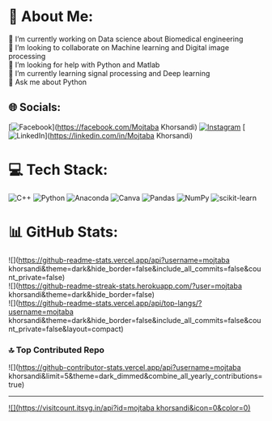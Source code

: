 # 💫 About Me:
🔭 I’m currently working on Data science about Biomedical engineering<br>👯 I’m looking to collaborate on Machine learning and Digital image processing<br>🤝 I’m looking for help with Python and Matlab<br>🌱 I’m currently learning  signal processing and Deep learning<br>💬 Ask me about Python<br>


## 🌐 Socials:
[![Facebook](https://img.shields.io/badge/Facebook-%231877F2.svg?logo=Facebook&logoColor=white)](https://facebook.com/Mojtaba Khorsandi) [![Instagram](https://img.shields.io/badge/Instagram-%23E4405F.svg?logo=Instagram&logoColor=white)](https://instagram.com/mojtabaa.khorsandii) [![LinkedIn](https://img.shields.io/badge/LinkedIn-%230077B5.svg?logo=linkedin&logoColor=white)](https://linkedin.com/in/Mojtaba Khorsandi) 

# 💻 Tech Stack:
![C++](https://img.shields.io/badge/c++-%2300599C.svg?style=for-the-badge&logo=c%2B%2B&logoColor=white) ![Python](https://img.shields.io/badge/python-3670A0?style=for-the-badge&logo=python&logoColor=ffdd54) ![Anaconda](https://img.shields.io/badge/Anaconda-%2344A833.svg?style=for-the-badge&logo=anaconda&logoColor=white) ![Canva](https://img.shields.io/badge/Canva-%2300C4CC.svg?style=for-the-badge&logo=Canva&logoColor=white) ![Pandas](https://img.shields.io/badge/pandas-%23150458.svg?style=for-the-badge&logo=pandas&logoColor=white) ![NumPy](https://img.shields.io/badge/numpy-%23013243.svg?style=for-the-badge&logo=numpy&logoColor=white) ![scikit-learn](https://img.shields.io/badge/scikit--learn-%23F7931E.svg?style=for-the-badge&logo=scikit-learn&logoColor=white)
# 📊 GitHub Stats:
![](https://github-readme-stats.vercel.app/api?username=mojtaba khorsandi&theme=dark&hide_border=false&include_all_commits=false&count_private=false)<br/>
![](https://github-readme-streak-stats.herokuapp.com/?user=mojtaba khorsandi&theme=dark&hide_border=false)<br/>
![](https://github-readme-stats.vercel.app/api/top-langs/?username=mojtaba khorsandi&theme=dark&hide_border=false&include_all_commits=false&count_private=false&layout=compact)

### 🔝 Top Contributed Repo
![](https://github-contributor-stats.vercel.app/api?username=mojtaba khorsandi&limit=5&theme=dark_dimmed&combine_all_yearly_contributions=true)

---
[![](https://visitcount.itsvg.in/api?id=mojtaba khorsandi&icon=0&color=0)](https://visitcount.itsvg.in)

<!-- Proudly created with GPRM ( https://gprm.itsvg.in ) -->

